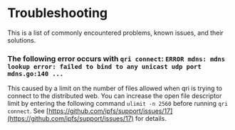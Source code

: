 # Troubleshooting

This is a list of commonly encountered problems, known issues, and their solutions.

### The following error occurs with `qri connect`: `ERROR mdns: mdns lookup error: failed to bind to any unicast udp port mdns.go:140 ...`

This caused by a limit on the number of files allowed when qri is trying to connect to the distributed web. You can increase the open file descriptor limit by entering the following command `ulimit -n 2560` before running `qri connect`. See [https://github.com/ipfs/support/issues/17](https://github.com/ipfs/support/issues/17) for details.



	